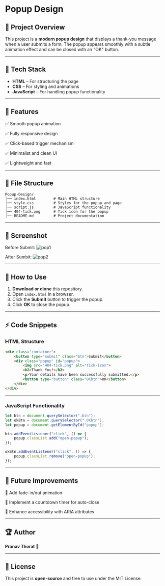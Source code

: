 # Popup Design

## 📌 Project Overview
This project is a **modern popup design** that displays a thank-you message when a user submits a form. The popup appears smoothly with a subtle animation effect and can be closed with an "OK" button.

---

## 🎨 Tech Stack
- **HTML** – For structuring the page
- **CSS** – For styling and animations
- **JavaScript** – For handling popup functionality

---

## 🚀 Features
✅ Smooth popup animation

✅ Fully responsive design

✅ Click-based trigger mechanism

✅ Minimalist and clean UI

✅ Lightweight and fast

---

## 📂 File Structure
```
Popup-Design/
│── index.html        # Main HTML structure
│── style.css         # Styles for the popup and page
│── script.js         # JavaScript functionality
│── 404-tick.png      # Tick icon for the popup
│── README.md         # Project documentation
```

---

## 📸 Screenshot
Before Submit:
![pop1](https://github.com/user-attachments/assets/df7053ca-1aba-4933-b7d4-6f758603cebb)

After Sumbit:
![pop2](https://github.com/user-attachments/assets/09724aa6-e5db-4aac-81a7-ce9484f55c51)

---

## 🎯 How to Use
1. **Download or clone** this repository.
2. Open `index.html` in a browser.
3. Click the **Submit** button to trigger the popup.
4. Click **OK** to close the popup.

---

## ⚡ Code Snippets
### HTML Structure
```html
<div class="container">
    <button type="submit" class="btn">Submit</button>
    <div class="popup" id="popup">
        <img src="404-tick.png" alt="tick-icon">
        <h2>Thank You!</h2>
        <p>Your details have been successfully submitted.</p>
        <button type="button" class="OKbtn">OK</button>
    </div>
</div>
```

---

### JavaScript Functionality
```js
let btn = document.querySelector(".btn");
let okBtn = document.querySelector(".OKbtn");
let popup = document.getElementById("popup");

btn.addEventListener("click", () => {
    popup.classList.add("open-popup");
});

okBtn.addEventListener("click", () => {
    popup.classList.remove("open-popup");
});
```

---

## 🌟 Future Improvements
🔹 Add fade-in/out animation

🔹 Implement a countdown timer for auto-close

🔹 Enhance accessibility with ARIA attributes

---

## 🏆 Author
**Pranav Thorat** 🚀  

---

## 📜 License
This project is **open-source** and free to use under the MIT License.

